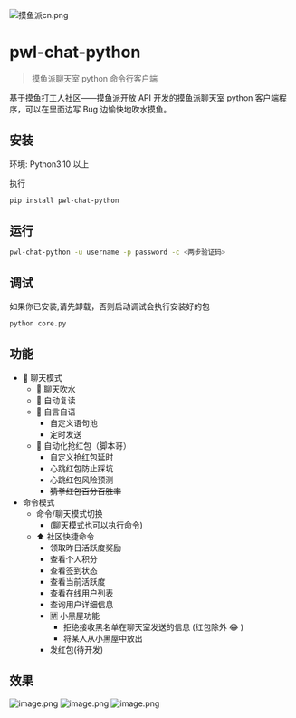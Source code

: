   ![摸鱼派cn.png](https://b3logfile.com/file/2023/05/摸鱼派-cn-owZQT8f.png)

# pwl-chat-python

> 摸鱼派聊天室 python 命令行客户端

基于摸鱼打工人社区——摸鱼派开放 API 开发的摸鱼派聊天室 python 客户端程序，可以在里面边写 Bug 边愉快地吹水摸鱼。

## 安装

环境: Python3.10 以上

执行

```bash
pip install pwl-chat-python
```

## 运行

```bash
pwl-chat-python -u username -p password -c <两步验证码>
```

## 调试

如果你已安装,请先卸载，否则启动调试会执行安装好的包

```bash
python core.py
```

## 功能

- 💬 聊天模式
  - 💬 聊天吹水
  - 🤖️ 自动复读
  - 🧠 自言自语
    - 自定义语句池
    - 定时发送
  - 🧧 自动化抢红包（脚本哥）
    - 自定义抢红包延时
    - 心跳红包防止踩坑
    - 心跳红包风险预测
    - ~~猜拳红包百分百胜率~~
- 命令模式
  - 命令/聊天模式切换
    - (聊天模式也可以执行命令)
  - ⬆️ 社区快捷命令
    - 领取昨日活跃度奖励
    - 查看个人积分
    - 查看签到状态
    - 查看当前活跃度
    - 查看在线用户列表
    - 查询用户详细信息
    - 🈲️ 小黑屋功能
      - 拒绝接收黑名单在聊天室发送的信息 (红包除外 😂 )
      - 将某人从小黑屋中放出
    - 发红包(待开发)

## 效果

![image.png](https://pwl.stackoverflow.wiki/2022/01/image-71dba0ea.png)
![image.png](https://pwl.stackoverflow.wiki/2022/01/image-f74aae7e.png)
![image.png](https://pwl.stackoverflow.wiki/2022/01/image-1b685256.png)

